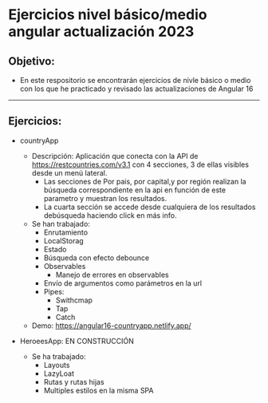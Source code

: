 # Ejercicios nivel básico/medio angular actualización 2023

## Objetivo:
- En este respositorio se encontrarán ejercicios de nivle básico o medio con los que he practicado y revisado las actualizaciones de Angular 16
<hr>

## Ejercicios:

- countryApp
    - Descripción:
    Aplicación que conecta con la API de https://restcountries.com/v3.1 con 4 secciones, 3 de ellas visibles desde un menú lateral.
        - Las secciones de Por pais, por capital,y por región realizan la búsqueda correspondiente en la api en función de este parametro y muestran los resultados.
        - La cuarta sección se accede desde cualquiera de los resultados debúsqueda haciendo click en más info.
    - Se han trabajado:
        - Enrutamiento
        - LocalStorag
        - Estado
        - Búsqueda con efecto debounce
        - Observables
            - Manejo de errores en observables
        - Envío de argumentos como parámetros en la url
        - Pipes:
            - Swithcmap
            - Tap
            - Catch
    - Demo: https://angular16-countryapp.netlify.app/

- HeroeesApp:  EN CONSTRUCCIÓN
    - Se ha trabajado:
        - Layouts
        - LazyLoat
        - Rutas y rutas hijas
        - Multiples estilos en la misma SPA


